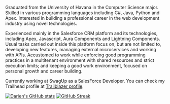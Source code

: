 Graduated from the University of Havana in the Computer Science major. Skilled in various programming languages including C#, Java, Python and Apex. Interested in building a professional career in the web development industry using novel technologies.

Experienced mainly in the Salesforce CRM platform and its technologies, including Apex, Javascript, Aura Components and Lightning Components. Usual tasks carried out inside this platform focus on, but are not limited to, developing new features, managing external microservices and working with APIs. Accustomed to work while enforcing good programming practices in a multitenant environment with shared resources and strict execution limits; and keeping a good work environment, focused on personal growth and career building.

Currently working at SwagUp as a SalesForce Developer. You can check my Trailhead profile at [Trailblazer profile](https://trailblazer.me/id/dvierabarredo).

[![Darien's GitHub stats](https://github-readme-stats.vercel.app/api?username=Darien-Viera&show_icons=true&count_private=true&theme=omni&hide_border=true)](https://github.com/anuraghazra/github-readme-stats)
[![GitHub Streak](https://github-readme-streak-stats.herokuapp.com/?user=Darien-Viera&theme=omni&hide_border=true)](https://git.io/streak-stats)

<!--<p align="center">
[![Top Langs](https://github-readme-stats.vercel.app/api/top-langs/?username=Darien-Viera&show_icons=true&count_private=true&theme=omni&layout=compact&langs_count=8&hide_border=true)](https://github.com/anuraghazra/github-readme-stats)
<a href="https://github.com/anuraghazra/github-readme-stats">
  <img align="center" src="https://github-readme-stats.vercel.app/api?username=Darien-Viera&theme=omni&show_icons=true&count_private=true&hide_border=true" />
</a>
<a href="https://github.com/anuraghazra/github-readme-stats">
  <img align="center" src="https://github-readme-stats.vercel.app/api/top-langs/?username=Darien-Viera&layout=compact&langs_count=8&theme=omni&hide_border=true" />
</a>
</p>
<p align="center">
<img align="center" src="https://github-readme-streak-stats.herokuapp.com/?user=Darien-Viera&theme=omni&hide_border=true" alt="Darien-Viera" />
</p>-->

